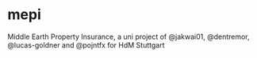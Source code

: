 # mepi
Middle Earth Property Insurance, a uni project of @jakwai01, @dentremor, @lucas-goldner and @pojntfx for HdM Stuttgart
